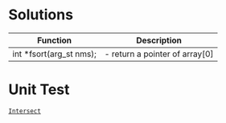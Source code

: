# Solutions
 Function                                      | Description                      |
---------------------------------------------- | -------------------------------- |
 int \*fsort(arg\_st nms);                     | - return a pointer of array[0]   |

# Unit Test
[`Intersect`](https://github.com/eqpoqpe/solutions/runs/3311256365?check_suite_focus=true)
